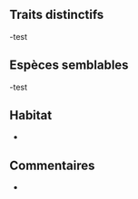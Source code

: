 
<!--
1-https://www.inaturalist.org/observations/53098845



-->

## Traits distinctifs

-test

## Espèces semblables

-test

## Habitat

-

## Commentaires

-


